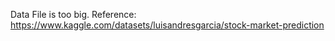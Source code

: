 Data File is too big.
Reference: https://www.kaggle.com/datasets/luisandresgarcia/stock-market-prediction

